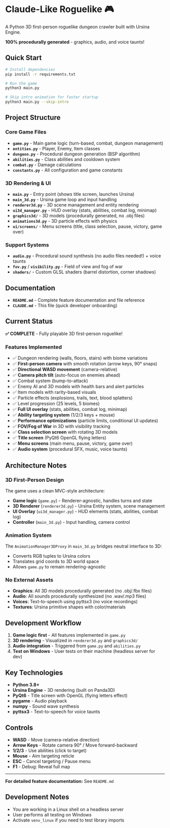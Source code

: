 # Claude-Like Roguelike 🎮

A Python 3D first-person roguelike dungeon crawler built with Ursina Engine.

**100% procedurally generated** - graphics, audio, and voice taunts!

## Quick Start

```bash
# Install dependencies
pip install -r requirements.txt

# Run the game
python3 main.py

# Skip intro animation for faster startup
python3 main.py --skip-intro
```

## Project Structure

### Core Game Files
- **`game.py`** - Main game logic (turn-based, combat, dungeon management)
- **`entities.py`** - Player, Enemy, Item classes
- **`dungeon.py`** - Procedural dungeon generation (BSP algorithm)
- **`abilities.py`** - Class abilities and cooldown system
- **`combat.py`** - Damage calculations
- **`constants.py`** - All configuration and game constants

### 3D Rendering & UI
- **`main.py`** - Entry point (shows title screen, launches Ursina)
- **`main_3d.py`** - Ursina game loop and input handling
- **`renderer3d.py`** - 3D scene management and entity rendering
- **`ui3d_manager.py`** - HUD overlay (stats, abilities, combat log, minimap)
- **`graphics3d/`** - 3D models (procedurally generated, no .obj files)
- **`animations3d.py`** - 3D particle effects with physics
- **`ui/screens/`** - Menu screens (title, class selection, pause, victory, game over)

### Support Systems
- **`audio.py`** - Procedural sound synthesis (no audio files needed!) + voice taunts
- **`fov.py`** / **`visibility.py`** - Field of view and fog of war
- **`shaders/`** - Custom GLSL shaders (barrel distortion, corner shadows)

## Documentation

- **`README.md`** - Complete feature documentation and file reference
- **`CLAUDE.md`** - This file (quick developer onboarding)

## Current Status

**✅ COMPLETE** - Fully playable 3D first-person roguelike!

### Features Implemented
- ✅ Dungeon rendering (walls, floors, stairs) with biome variations
- ✅ **First-person camera** with smooth rotation (arrow keys, 90° snaps)
- ✅ **Directional WASD movement** (camera-relative)
- ✅ **Camera pitch tilt** (auto-focus on enemies ahead)
- ✅ Combat system (bump-to-attack)
- ✅ Enemy AI and 3D models with health bars and alert particles
- ✅ Item models with rarity-based visuals
- ✅ Particle effects (explosions, trails, text, blood splatters)
- ✅ Level progression (25 levels, 5 biomes)
- ✅ **Full UI overlay** (stats, abilities, combat log, minimap)
- ✅ **Ability targeting system** (1/2/3 keys + mouse)
- ✅ **Performance optimizations** (particle limits, conditional UI updates)
- ✅ **FOV/Fog of War** in 3D with visibility tracking
- ✅ **Class selection screen** with rotating 3D models
- ✅ **Title screen** (PyQt6 OpenGL flying letters)
- ✅ **Menu screens** (main menu, pause, victory, game over)
- ✅ **Audio system** (procedural SFX, music, voice taunts)

## Architecture Notes

### 3D First-Person Design
The game uses a clean MVC-style architecture:
- **Game logic** (`game.py`) - Renderer-agnostic, handles turns and state
- **3D Renderer** (`renderer3d.py`) - Ursina Entity system, scene management
- **UI Overlay** (`ui3d_manager.py`) - HUD elements (stats, abilities, combat log)
- **Controller** (`main_3d.py`) - Input handling, camera control

### Animation System
The `AnimationManager3DProxy` in `main_3d.py` bridges neutral interface to 3D:
- Converts RGB tuples to Ursina colors
- Translates grid coords to 3D world space
- Allows `game.py` to remain rendering-agnostic

### No External Assets
- **Graphics**: All 3D models procedurally generated (no .obj/.fbx files)
- **Audio**: All sounds procedurally synthesized (no .wav/.mp3 files)
- **Voices**: Text-to-speech using pyttsx3 (no voice recordings)
- **Textures**: Ursina primitive shapes with color/materials

## Development Workflow

1. **Game logic first** - All features implemented in `game.py`
2. **3D rendering** - Visualized in `renderer3d.py` and `graphics3d/`
3. **Audio integration** - Triggered from `game.py` and `abilities.py`
4. **Test on Windows** - User tests on their machine (headless server for dev)

## Key Technologies

- **Python 3.8+**
- **Ursina Engine** - 3D rendering (built on Panda3D)
- **PyQt6** - Title screen with OpenGL (flying letters effect)
- **pygame** - Audio playback
- **numpy** - Sound wave synthesis
- **pyttsx3** - Text-to-speech for voice taunts

## Controls

- **WASD** - Move (camera-relative direction)
- **Arrow Keys** - Rotate camera 90° / Move forward-backward
- **1/2/3** - Use abilities (click to target)
- **Mouse** - Aim targeting reticle
- **ESC** - Cancel targeting / Pause menu
- **F1** - Debug: Reveal full map

---

**For detailed feature documentation:** See `README.md`

## Development Notes
- You are working in a Linux shell on a headless server
- User performs all testing on Windows
- Activate `venv_linux` if you need to test library imports